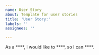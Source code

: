 ```yaml
---
name: User Story
about: Template for user stories
title: 'User Story:'
labels: ''
assignees: ''

---
```


As a ****, I would like to ****, so I can ****.
